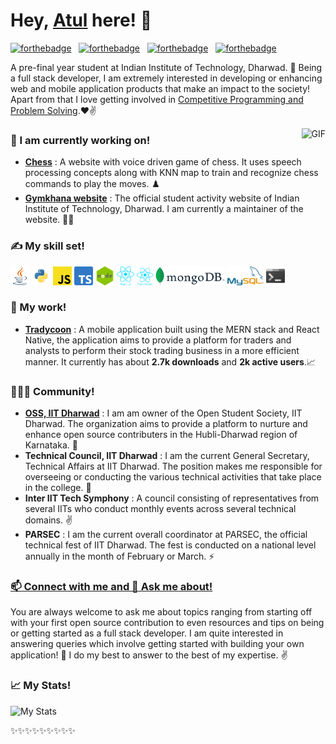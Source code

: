 # Hey, [Atul](https://atul-singh-emyre.herokuapp.com/) here! 👋 

[![forthebadge](https://forthebadge.com/images/badges/built-with-love.svg)](https://forthebadge.com) &nbsp;
[![forthebadge](https://forthebadge.com/images/badges/powered-by-coffee.svg)](https://forthebadge.com) &nbsp;
[![forthebadge](https://forthebadge.com/images/badges/open-source.svg)](https://forthebadge.com) &nbsp;
[![forthebadge](https://forthebadge.com/images/badges/0-percent-optimized.svg)](https://forthebadge.com) &nbsp;

A pre-final year student at Indian Institute of Technology, Dharwad. 🙌 Being a full stack developer, I am extremely interested in developing or enhancing web and mobile application products that make an impact to the society! Apart from that I love getting involved in [Competitive Programming and Problem Solving](https://leetcode.com/Emyre/).❤✌

<img align="right" alt="GIF" src="https://media.giphy.com/media/USV0ym3bVWQJJmNu3N/giphy.gif" />

### 🔭 I am currently working on!
- [**Chess**](https://github.com/AtulSingh-Emyre/Chess) : A website with voice driven game of chess. It uses speech processing concepts along with KNN map to train and recognize chess commands to play the moves. ♟️
- [**Gymkhana website**](https://github.com/ashishakash/Gymkhana) : The official student activity website of Indian Institute of Technology, Dharwad. I am currently a maintainer of the website. 👨‍🎓

### ✍️ My skill set!
<p>
<img height="30" src="https://github.com/AtulSingh-Emyre/Static-content/blob/main/java.png">
<img height="30" src="https://raw.githubusercontent.com/github/explore/80688e429a7d4ef2fca1e82350fe8e3517d3494d/topics/python/python.png">
<img height="30" src="https://github.com/AtulSingh-Emyre/Static-content/blob/main/js.png">
<img height="30" src="https://github.com/AtulSingh-Emyre/Static-content/blob/main/ts.png">
<img height="30" src="https://github.com/AtulSingh-Emyre/Static-content/blob/main/node.png">
<img height="30" src="https://github.com/AtulSingh-Emyre/Static-content/blob/main/react.png">
<img height="30" src="https://github.com/AtulSingh-Emyre/Static-content/blob/main/react native.png">
<img height="30" src="https://github.com/AtulSingh-Emyre/Static-content/blob/main/mongo.png">
<img height="30" src="https://github.com/AtulSingh-Emyre/Static-content/blob/main/mysql.png">
<img height="30" src="https://github.com/AtulSingh-Emyre/Static-content/blob/main/terminal.png">
</p>

### 🌱 My work!
- [**Tradycoon**](https://play.google.com/store/apps/details?id=com.tradycoon.app) : A mobile application built using the MERN stack and React Native, the application aims to provide a platform for traders and analysts to perform their stock trading business in a more efficient manner. It currently has about **2.7k downloads** and **2k active users**.📈

### 🧑‍🤝‍🧑 Community!
- [**OSS, IIT Dharwad**](https://github.com/oss2019) : I am am owner of the Open Student Society, IIT Dharwad. The organization aims to provide a platform to nurture and enhance open source contributers in the Hubli-Dharwad region of Karnataka. 🤝
- **Technical Council, IIT Dharwad** : I am the current General Secretary, Technical Affairs at IIT Dharwad. The position makes me responsible for overseeing or conducting the various technical activities that take place in the college. 🙌
- **Inter IIT Tech Symphony** : A council consisting of representatives from several IITs who conduct monthly events across several technical domains. ✌
- **PARSEC** : I am the current overall coordinator at PARSEC, the official technical fest of IIT Dharwad. The fest is conducted on a national level annually in the month of February or March. ⚡

 
### [📫 Connect with me and 💬 Ask me about!](https://www.linkedin.com/in/atul-singh-457610195/)

You are always welcome to ask me about topics ranging from starting off with your first open source contribution to even resources and tips on being or getting started as a full stack developer. I am quite interested in answering queries which involve getting started with building your own application! 🙌 I do my best to answer to the best of my expertise. ✌

### 📈 My Stats!
![My Stats](https://github-readme-stats.vercel.app/api?username=AtulSingh-Emyre&show_icons=true&hide_border=true)


✨✨✨✨✨✨✨✨✨
